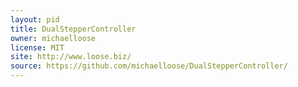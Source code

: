 ```yaml
---
layout: pid
title: DualStepperController
owner: michaelloose
license: MIT
site: http://www.loose.biz/
source: https://github.com/michaelloose/DualStepperController/
---
```

